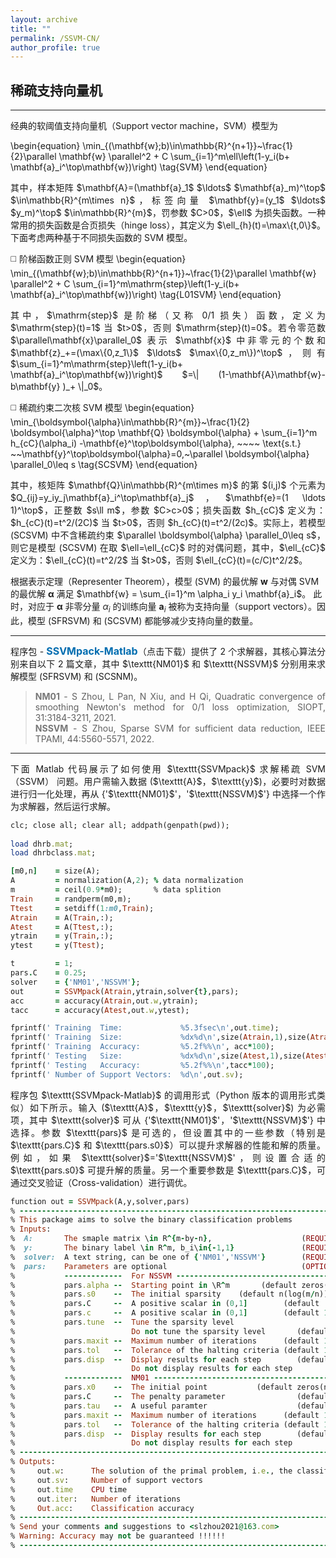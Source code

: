 ```yaml
---
layout: archive
title: ""   
permalink: /SSVM-CN/
author_profile: true
---
```


<style>
a:link {
  text-decoration: none;
}

a:visited {
  text-decoration: none;
}

a:hover {
  text-decoration: underline;
}

a:active {
  text-decoration: underline;
}
</style>


## 稀疏支持向量机
---
<div style="text-align:justify;">
经典的软阈值支持向量机（Support vector machine，SVM）模型为
</div>

\begin{equation}
\min_{(\mathbf{w};b)\in\mathbb{R}^{n+1}}~\frac{1}{2}\parallel \mathbf{w} \parallel^2 + C \sum_{i=1}^m\ell\left(1-y_i(b+ \mathbf{a}_i^\top\mathbf{w})\right) \tag{SVM}
\end{equation} 

<div style="text-align:justify;">
其中，样本矩阵 $\mathbf{A}=(\mathbf{a}_1$ $\ldots$ $\mathbf{a}_m)^\top$ $\in\mathbb{R}^{m\times n}$，标签向量 $\mathbf{y}=(y_1$ $\ldots$ $y_m)^\top$ $\in\mathbb{R}^{m}$，罚参数 $C>0$，$\ell$ 为损失函数。一种常用的损失函数是合页损失（hinge loss），其定义为 $\ell_{h}(t)=\max\{t,0\}$。下面考虑两种基于不同损失函数的 SVM 模型。 
</div>      

<p style="line-height: 2;"></p>

◻️ 阶梯函数正则 SVM 模型
\begin{equation}
\min_{(\mathbf{w};b)\in\mathbb{R}^{n+1}}~\frac{1}{2}\parallel \mathbf{w} \parallel^2 + C \sum_{i=1}^m\mathrm{step}\left(1-y_i(b+  \mathbf{a}_i^\top\mathbf{w})\right) \tag{L01SVM}
\end{equation} 
<div style="text-align:justify;">
其中，$\mathrm{step}$ 是阶梯（又称 0/1 损失）函数，定义为 $\mathrm{step}(t)=1$ 当 $t>0$，否则 $\mathrm{step}(t)=0$。若令零范数 $\parallel\mathbf{x}\parallel_0$ 表示 $\mathbf{x}$ 中非零元的个数和 $\mathbf{z}_+=(\max\{0,z_1\}$ $\ldots$ $\max\{0,z_m\})^\top$，则有 $\sum_{i=1}^m\mathrm{step}\left(1-y_i(b+  \mathbf{a}_i^\top\mathbf{w})\right)$ $=\| (1-\mathbf{A}\mathbf{w}-b\mathbf{y} )_+ \|_0$。 
</div>

◻️ 稀疏约束二次核 SVM 模型
\begin{equation}
\min_{\boldsymbol{\alpha}\in\mathbb{R}^{m}}~\frac{1}{2} \boldsymbol{\alpha}^\top \mathbf{Q} \boldsymbol{\alpha} + \sum_{i=1}^m h_{cC}(\alpha_i) -\mathbf{e}^\top\boldsymbol{\alpha}, ~~~~ \text{s.t.} ~~\mathbf{y}^\top\boldsymbol{\alpha}=0,~\parallel  \boldsymbol{\alpha} \parallel_0\leq s \tag{SCSVM}
\end{equation} 
<div style="text-align:justify;">
其中，核矩阵 $\mathbf{Q}\in\mathbb{R}^{m\times m}$ 的第 $(i,j)$ 个元素为 $Q_{ij}=y_iy_j\mathbf{a}_i^\top\mathbf{a}_j$，$\mathbf{e}=(1 \ldots 1)^\top$，正整数 $s\ll m$，参数 $C>c>0$；损失函数 $h_{cC}$ 定义为：$h_{cC}(t)=t^2/(2C)$ 当 $t>0$，否则 $h_{cC}(t)=t^2/(2c)$。实际上，若模型 (SCSVM) 中不含稀疏约束 $\parallel \boldsymbol{\alpha} \parallel_0\leq s$，则它是模型 (SCSVM) 在取 $\ell=\ell_{cC}$ 时的对偶问题，其中，$\ell_{cC}$ 定义为：$\ell_{cC}(t)=t^2/2$ 当 $t>0$，否则 $\ell_{cC}(t)=(c/C)t^2/2$。
</div>  

> <div style="text-align:justify;"> 
  根据表示定理（Representer Theorem），模型 (SVM) 的最优解 $\mathbf{w}$ 与对偶 SVM 的最优解 $\boldsymbol{\alpha}$ 满足 $\mathbf{w} = \sum_{i=1}^m \alpha_i y_i \mathbf{a}_i$。
  此时，对应于 $\boldsymbol{\alpha}$ 非零分量 $\alpha_i$ 的训练向量 $\mathbf{a}_i$ 被称为支持向量（support vectors）。因此，模型 (SFRSVM) 和 (SCSVM) 都能够减少支持向量的数量。 </div> 

---
<div style="text-align:justify;">
  程序包 - <a style="font-size: 16px; font-weight: bold;color:#006DB0" href="\files\SSVMpack-Matlab.zip" target="_blank">SSVMpack-Matlab</a>（点击下载）提供了 2 个求解器，其核心算法分别来自以下 2 篇文章，其中 $\texttt{NM01}$ 和 $\texttt{NSSVM}$ 分别用来求解模型 (SFRSVM) 和 (SCSNM)。
</div>  

> <div style="text-align:justify;"> <b style="font-size:14px;color:#777777">NM01</b> -<span style="font-size: 14px"> S Zhou, L Pan, N Xiu, and H Qi, Quadratic convergence of smoothing Newton's method for 0/1 loss optimization, SIOPT, 31:3184-3211, 2021. </span> </div>
> <div style="text-align:justify;">  <b style="font-size:14px;color:#777777">NSSVM</b> -<span style="font-size: 14px"> S Zhou, Sparse SVM for sufficient data reduction, IEEE TPAMI, 44:5560-5571, 2022. </span> </div>

---
<div style="text-align:justify;">
下面 Matlab 代码展示了如何使用 $\texttt{SSVMpack}$ 求解稀疏 SVM（SSVM） 问题。用户需输入数据 ($\texttt{A}$，$\texttt{y}$)，必要时对数据进行归一化处理，再从 {'$\texttt{NM01}$'，'$\texttt{NSSVM}$'} 中选择一个作为求解器，然后运行求解。
</div>

<p style="line-height: 1;"></p>

```ruby
clc; close all; clear all; addpath(genpath(pwd));
  
load dhrb.mat;  
load dhrbclass.mat;  

[m0,n]    = size(A);         
A         = normalization(A,2); % data normalization 
m         = ceil(0.9*m0);       % data splition 
Train     = randperm(m0,m); 
Ttest     = setdiff(1:m0,Train); 
Atrain    = A(Train,:);     
Atest     = A(Ttest,:);
ytrain    = y(Train,:);     
ytest     = y(Ttest);    

t         = 1;
pars.C    = 0.25;
solver    = {'NM01','NSSVM'};
out       = SSVMpack(Atrain,ytrain,solver{t},pars);
acc       = accuracy(Atrain,out.w,ytrain);
tacc      = accuracy(Atest,out.w,ytest);

fprintf(' Training  Time:             %5.3fsec\n',out.time);
fprintf(' Training  Size:             %dx%d\n',size(Atrain,1),size(Atrain,2));
fprintf(' Training  Accuracy:         %5.2f%%\n', acc*100);
fprintf(' Testing   Size:             %dx%d\n',size(Atest,1),size(Atest,2));
fprintf(' Testing   Accuracy:         %5.2f%%\n',tacc*100);
fprintf(' Number of Support Vectors:  %d\n',out.sv); 
```
<div style="text-align:justify;">
程序包 $\texttt{SSVMpack-Matlab}$ 的调用形式（Python 版本的调用形式类似）如下所示。输入 ($\texttt{A}$，$\texttt{y}$，$\texttt{solver}$) 为必需项，其中 $\texttt{solver}$ 可从 {'$\texttt{NM01}$'，'$\texttt{NSSVM}$'} 中选择。参数 $\texttt{pars}$ 是可选的，但设置其中的一些参数（特别是 $\texttt{pars.C}$ 和 $\texttt{pars.s0}$）可以提升求解器的性能和解的质量。例如，如果 $\texttt{solver}$='$\texttt{NSSVM}$'，则设置合适的 $\texttt{pars.s0}$ 可提升解的质量。另一个重要参数是 $\texttt{pars.C}$，可通过交叉验证（Cross-validation）进行调优。</div>
<p style="line-height: 1;"></p>

```ruby
function out = SSVMpack(A,y,solver,pars)
% -------------------------------------------------------------------------
% This package aims to solve the binary classification problems
% Inputs:
%  A:       The smaple matrix \in R^{m-by-n},                    (REQUIRED)
%  y:       The binary label \in R^m, b_i\in{-1,1}               (REQUIRED)    
%  solver:  A text string, can be one of {'NM01','NSSVM'}        (REQUIRED)            
%  pars:    Parameters are optional                              (OPTIONAL) 
%           -------------  For NSSVM --------------------------------------
%           pars.alpha --  Starting point in \R^m       (default zeros(m,1))
%           pars.s0    --  The initial sparsity    (default n(log(m/n))^2))
%           pars.C     --  A positive scalar in (0,1]        (default  1/4)  
%           pars.c     --  A positive scalar in (0,1]        (default 1/40)  
%           pars.tune  --  Tune the sparsity level              
%                          Do not tune the sparsity level       (default 0)
%           pars.maxit --  Maximum number of iterations      (default 1000) 
%           pars.tol   --  Tolerance of the halting criteria (default 1e-4) 
%           pars.disp  --  Display results for each step        (default 1)  
%                          Do not display results for each step 
%           -------------  NM01 -------------------------------------------
%           pars.x0    --  The initial point           (default zeros(n,1))
%           pars.C     --  The penalty parameter                (default 1)
%           pars.tau   --  A useful paramter                    (default 5)
%           pars.maxit --  Maximum number of iterations      (default 1000)  
%           pars.tol   --  Tolerance of the halting criteria (default 1e-4) 
%           pars.disp  --  Display results for each step        (default 1)  
%                          Do not display results for each step 
% -------------------------------------------------------------------------
% Outputs:
%     out.w:      The solution of the primal problem, i.e., the classifier
%     out.sv:     Number of support vectors 
%     out.time    CPU time
%     out.iter:   Number of iterations
%     Out.acc:    Classification accuracy
% -------------------------------------------------------------------------
% Send your comments and suggestions to <slzhou2021@163.com> 
% Warning: Accuracy may not be guaranteed !!!!!! 
% -------------------------------------------------------------------------
```
